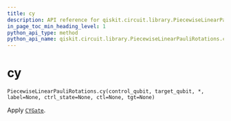 ```yaml
---
title: cy
description: API reference for qiskit.circuit.library.PiecewiseLinearPauliRotations.cy
in_page_toc_min_heading_level: 1
python_api_type: method
python_api_name: qiskit.circuit.library.PiecewiseLinearPauliRotations.cy
---
```


# cy

<span id="qiskit.circuit.library.PiecewiseLinearPauliRotations.cy" />

`PiecewiseLinearPauliRotations.cy(control_qubit, target_qubit, *, label=None, ctrl_state=None, ctl=None, tgt=None)`

Apply [`CYGate`](qiskit.circuit.library.CYGate "qiskit.circuit.library.CYGate").

